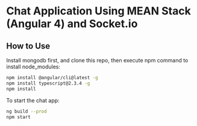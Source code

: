 #  Chat Application Using MEAN Stack (Angular 4) and Socket.io

## How to Use

Install mongodb first, and clone this repo, then execute npm command to install node_modules:

```sh
npm install @angular/cli@latest -g
npm install typescript@2.3.4 -g
npm install
```

To start the chat app:

```sh
ng build --prod
npm start
```
